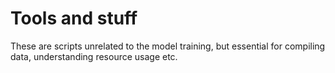 # Tools and stuff

These are scripts unrelated to the model training, but essential for compiling data, understanding resource usage etc.
